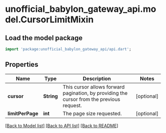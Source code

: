# unofficial_babylon_gateway_api.model.CursorLimitMixin

## Load the model package
```dart
import 'package:unofficial_babylon_gateway_api/api.dart';
```

## Properties
Name | Type | Description | Notes
------------ | ------------- | ------------- | -------------
**cursor** | **String** | This cursor allows forward pagination, by providing the cursor from the previous request. | [optional] 
**limitPerPage** | **int** | The page size requested. | [optional] 

[[Back to Model list]](../README.md#documentation-for-models) [[Back to API list]](../README.md#documentation-for-api-endpoints) [[Back to README]](../README.md)


